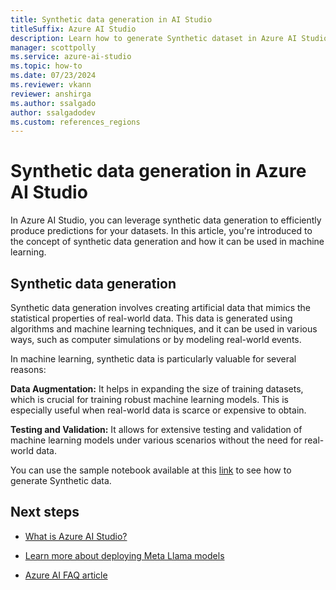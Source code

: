 ```yaml
---
title: Synthetic data generation in AI Studio
titleSuffix: Azure AI Studio
description: Learn how to generate Synthetic dataset in Azure AI Studio.
manager: scottpolly
ms.service: azure-ai-studio
ms.topic: how-to
ms.date: 07/23/2024
ms.reviewer: vkann
reviewer: anshirga
ms.author: ssalgado
author: ssalgadodev
ms.custom: references_regions
---
```


# Synthetic data generation in Azure AI Studio

In Azure AI Studio, you can leverage synthetic data generation to efficiently produce predictions for your datasets. In this article, you're introduced to the concept of synthetic data generation and how it can be used in machine learning.


## Synthetic data generation

Synthetic data generation involves creating artificial data that mimics the statistical properties of real-world data. This data is generated using algorithms and machine learning techniques, and it can be used in various ways, such as computer simulations or by modeling real-world events.

In machine learning, synthetic data is particularly valuable for several reasons:

**Data Augmentation:** It helps in expanding the size of training datasets, which is crucial for training robust machine learning models. This is especially useful when real-world data is scarce or expensive to obtain.

**Testing and Validation:** It allows for extensive testing and validation of machine learning models under various scenarios without the need for real-world data.

You can use the sample notebook available at this [link](https://aka.ms/meta-llama-3.1-datagen) to see how to generate Synthetic data.

## Next steps
- [What is Azure AI Studio?](../what-is-ai-studio.md)
- [Learn more about deploying Meta Llama models](../how-to/deploy-models-llama.md)

- [Azure AI FAQ article](../faq.yml)
